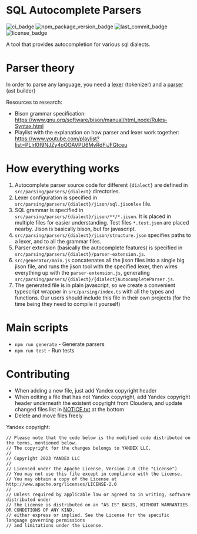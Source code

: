 # SQL Autocomplete Parsers

![ci_badge](https://img.shields.io/github/actions/workflow/status/gravity-ui/sql-autocomplete-parsers/ci.yml)
![npm_package_version_badge](https://img.shields.io/npm/v/sql-autocomplete-parsers)
![last_commit_badge](https://img.shields.io/github/last-commit/gravity-ui/sql-autocomplete-parsers)
![license_badge](https://img.shields.io/github/license/gravity-ui/sql-autocomplete-parsers)

A tool that provides autocompletion for various sql dialects.

# Parser theory

In order to parse any language, you need a [lexer](https://en.wikipedia.org/wiki/Lexical_analysis) (tokenizer) and a [parser](https://en.wikipedia.org/wiki/Parsing#Parser) (ast builder)

Resources to research:
- Bison grammar specification: https://www.gnu.org/software/bison/manual/html_node/Rules-Syntax.html
- Playlist with the explanation on how parser and lexer work together: https://www.youtube.com/playlist?list=PLIrl0f9NJZy4oOOAVPU6MyRdFjJFGtceu

# How everything works

1. Autocomplete parser source code for different `{dialect}` are defined in `src/parsing/parsers/{dialect}` directories.
2. Lexer configuration is specified in `src/parsing/parsers/{dialect}/jison/sql.jisonlex` file.
3. SQL grammar is specified in `src/parsing/parsers/{dialect}/jison/**/*.jison`. It is placed in multiple files for easier understanding. Test files `*.test.json` are placed nearby. Jison is basically bison, but for javascript.
4. `src/parsing/parsers/{dialect}/jison/structure.json` specifies paths to a lexer, and to all the grammar files.
5. Parser extension (basically the autocomplete features) is specified in `src/parsing/parsers/{dialect}/parser-extension.js`.
6. `src/generator/main.js` concatenates all the jison files into a single big jison file, and runs the jison tool with the specified lexer, then wires everything up with the `parser-extension.js`, generating `src/parsing/parsers/{dialect}/{dialect}AutocompleteParser.js`.
7. The generated file is in plain javascript, so we create a convenient typescript wrapper in `src/parsing/index.ts` with all the types and functions. Our users should include this file in their own projects (for the time being they need to compile it yourself)

# Main scripts

- `npm run generate` - Generate parsers
- `npm run test` - Run tests

# Contributing

- When adding a new file, just add Yandex copyright header
- When editing a file that has not Yandex copyright, add Yandex copyright header underneath the existent copyright from Cloudera, and update changed files list in [NOTICE.txt](NOTICE.txt) at the bottom
- Delete and move files freely

Yandex copyright:
```text
// Please note that the code below is the modified code distributed on the terms, mentioned below.
// The copyright for the changes belongs to YANDEX LLC.
//
// Copyright 2023 YANDEX LLC
//
// Licensed under the Apache License, Version 2.0 (the "License")
// You may not use this file except in compliance with the License.
// You may obtain a copy of the License at http://www.apache.org/licenses/LICENSE-2.0
//
// Unless required by applicable law or agreed to in writing, software distributed under
// the License is distributed on an "AS IS" BASIS, WITHOUT WARRANTIES OR CONDITIONS OF ANY KIND,
// either express or implied. See the License for the specific language governing permissions
// and limitations under the License.
```
